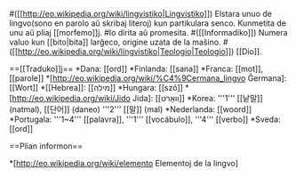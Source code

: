 #([[http://eo.wikipedia.org/wiki/lingvistiko|Lingvistiko]]) Elstara unuo de lingvo(sono en parolo aŭ skribaj literoj) kun partikulara senco. Kunmetita de unu aŭ pliaj [[morfemo]]j.
#Io dirita aŭ promesita.
#([[Informadiko]]) Numera valuo kun [[bito|bita]] larĝeco, origine uzata de la maŝino.
#([[http://eo.wikipedia.org/wiki/lingvistiko|Teologio|Teologio]]) [[Dio]]. 

==[[Traduko]]j==
*Dana: [[ord]]
*Finlanda: [[sana]]
*Franca: [[mot]], [[parole]]
*[http://eo.wikipedia.org/wiki/%C4%9Cermana_lingvo Ĝermana]: [[Wort]]
*[[Hebrea]]: [[מילה]]
*Hungara: [[szó]]
*[http://eo.wikipedia.org/wiki/Jido Jida]: [[װאָרט]]
*Korea: '''1''' [[낱말]] (natmal), [[단어]] (daneo) '''2''' [[말]] (mal)
*Nederlanda: [[woord]]
*Portugala: '''1~4''' [[palavra]], '''1''' [[vocábulo]], '''4''' [[verbo]]
*Sveda: [[ord]]

==Plian informon==

*[http://eo.wikipedia.org/wiki/elemento Elementoj de la lingvo]
